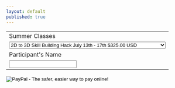 ```yaml
---
layout: default
published: true
---
```


<form target="paypal" action="https://www.paypal.com/cgi-bin/webscr" method="post">
<input type="hidden" name="cmd" value="_s-xclick">
<input type="hidden" name="hosted_button_id" value="Q7CFDZD2QJ27N">
<table>
<tr><td><input type="hidden" name="on0" value="Summer Classes">Summer Classes</td></tr><tr><td><select name="os0">
	<option value="2D to 3D Skill Building Hack July 13th - 17th">2D to 3D Skill Building Hack July 13th - 17th $325.00 USD</option>
	<option value="Harry Potter Hack July 20th - 24th">Harry Potter Hack July 20th - 24th $325.00 USD</option>
	<option value="Rainbow Day Camp Partnership Hack July 27th - 31st">Rainbow Day Camp Partnership Hack: July 27th - 31st $325.00 USD</option>
	<option value="Hackerling Circuit Hack August 3rd - 7th">Hackerling Circuit Hack: August 3rd - 7th $375.00 USD</option>
	<option value="Sci-Fi Space Hack August 10th - 14th">Sci-Fi Space Hack August 10th - 14th $325.00 USD</option>
	<option value="Art Hack August 17th - 21st">Art Hack August 17th - 21st $325.00 USD</option>
	<option value="CH Educator Workshop June 15th - 17th">CH Educator Workshop: June 15th - 17th $30.00 USD</option>
	<option value="CH Educator Workshop June 29th - July 1st">CH Educator Workshop: June 29th - July 1st $30.00 USD</option>
</select> </td></tr>
<tr><td><input type="hidden" name="on1" value="Participant's Name">Participant's Name</td></tr><tr><td><input type="text" name="os1" maxlength="200"></td></tr>
</table>
<input type="hidden" name="currency_code" value="USD">
<input type="image" src="https://www.paypalobjects.com/en_US/i/btn/btn_cart_LG.gif" border="0" name="submit" alt="PayPal - The safer, easier way to pay online!">
<img alt="" border="0" src="https://www.paypalobjects.com/en_US/i/scr/pixel.gif" width="1" height="1">
</form>
